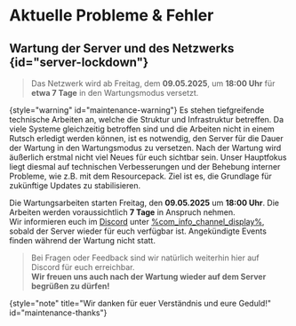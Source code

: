 # Aktuelle Probleme &amp; Fehler

## Wartung der Server und des Netzwerks {id="server-lockdown"}

> Das Netzwerk wird ab Freitag, dem **09.05.2025**, um **18:00 Uhr** für **etwa 7 Tage** in den Wartungsmodus versetzt.
>
{style="warning" id="maintenance-warning"}
<deflist>
<def title="Warum der Server in den Wartungsmodus geht" id="maintenance-reason">
Es stehen tiefgreifende technische Arbeiten an, welche die Struktur und Infrastruktur betreffen.
Da viele Systeme gleichzeitig betroffen sind und die Arbeiten nicht in einem Rutsch erledigt werden können, ist es notwendig, den Server für die Dauer der Wartung in den Wartungsmodus zu versetzen.
</def>
<def title="Was sich durch die Wartung ändert" id="maintenance-changes">
Nach der Wartung wird äußerlich erstmal nicht viel Neues für euch sichtbar sein. Unser Hauptfokus liegt diesmal auf technischen Verbesserungen und der Behebung interner Probleme, wie z.B. mit dem Resourcepack.
Ziel ist es, die Grundlage für zukünftige Updates zu stabilisieren.
</def>
<def title="Wie lange befindet sich der Server im Wartungsmodus?" id="maintenance-duration">

Die Wartungsarbeiten starten Freitag, den **09.05.2025** um **18:00 Uhr**.
Die Arbeiten werden voraussichtlich **7 Tage** in Anspruch nehmen. \
Wir informieren euch im [Discord](%dc_link%) unter [%com_info_channel_display%](%com_updates_channel%), sobald der Server wieder für euch verfügbar ist.
</def>
<def title="Was passiert mit geplanten Events während der Wartung?" id="maintenance-events">
Angekündigte Events finden während der Wartung nicht statt.
</def>
</deflist>

> Bei Fragen oder Feedback sind wir natürlich weiterhin hier auf Discord für euch erreichbar.\
> **Wir freuen uns auch nach der Wartung wieder auf dem Server begrüßen zu dürfen!**
> 
{style="note" title="Wir danken für euer Verständnis und eure Geduld!" id="maintenance-thanks"}